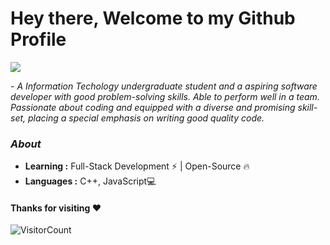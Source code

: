 # Hey there, Welcome to my Github Profile

<img src="https://readme-typing-svg.herokuapp.com?font=Architects+Daughter&color=22EBF7&size=25&center=false&lines=hey!+its+Jaymin;"/>
 
 <p>- <i>A Information Techology undergraduate student and a aspiring software developer with good problem-solving skills. Able to perform well in a team. Passionate about coding and equipped with a diverse and promising skill-set, placing a special emphasis on writing good quality code. </i></p>


### <i>About</i>

-  **Learning :** Full-Stack Development :zap: | Open-Source :fire:	
-  **Languages :** C++, JavaScript💻

#### Thanks for visiting :heart:
![VisitorCount](https://profile-counter.glitch.me/Jaymin-Lathiya/count.svg)

